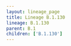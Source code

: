 ```yaml
---
layout: lineage_page
title: Lineage B.1.130
lineage: B.1.130
parent: B.1
children: ['B.1.130']
---
```

